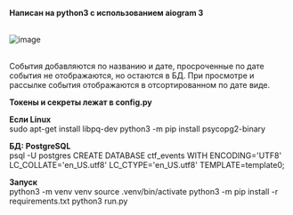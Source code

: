 **Написан на python3 с использованием aiogram 3** 
<br><br>

![image](https://github.com/temlakoz/tgbot-event-notifier/assets/44872170/795d31e4-1b24-43a0-85e6-fc21ccfc5dd6)

<br>
События добавляются по названию и дате, просроченные по дате события не отображаются, но остаются в БД. При просмотре и рассылке события отображаются в отсортированном по дате виде.


**Токены и секреты лежат в config.py**

**Если Linux** <br>
sudo apt-get install libpq-dev
python3 -m pip install psycopg2-binary<br>

**БД: PostgreSQL** <br>
psql -U postgres 
CREATE DATABASE ctf_events WITH ENCODING='UTF8' LC_COLLATE='en_US.utf8' LC_CTYPE='en_US.utf8' TEMPLATE=template0;


**Запуск**
<br>
python3 -m venv venv
source .venv/bin/activate
python3 -m pip install -r requirements.txt
python3 run.py
